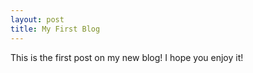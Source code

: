 ```yaml
---
layout: post
title: My First Blog
---
```


This is the first post on my new blog! I hope you enjoy it!
